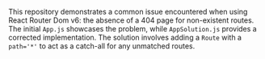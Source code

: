 This repository demonstrates a common issue encountered when using React Router Dom v6: the absence of a 404 page for non-existent routes. The initial `App.js` showcases the problem, while `AppSolution.js` provides a corrected implementation.  The solution involves adding a `Route` with a `path='*'` to act as a catch-all for any unmatched routes.